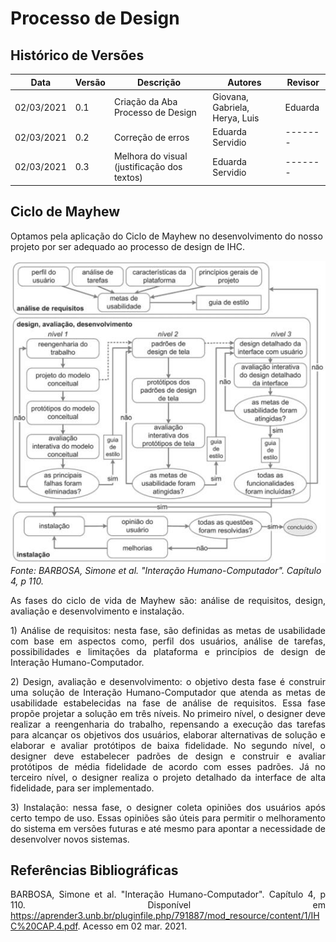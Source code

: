 # Processo de Design 

## Histórico de Versões

| Data       | Versão | Descrição                                     | Autores                        | Revisor |
| ---------- | ------ | --------------------------------------------  | ------------------------------ | ------- |
| 02/03/2021 | 0.1    | Criação da Aba Processo de Design             | Giovana, Gabriela, Herya, Luis | Eduarda |
| 02/03/2021 | 0.2    | Correção de erros                             | Eduarda Servidio               | ------- |
| 02/03/2021 | 0.3    | Melhora do visual (justificação dos textos)   | Eduarda Servidio               | ------- |

## Ciclo de Mayhew
Optamos pela aplicação do Ciclo de Mayhew no desenvolvimento do nosso projeto por ser adequado ao processo de design de IHC. 

![ciclo_de_mayhew](https://raw.githubusercontent.com/Interacao-Humano-Computador/2020.1-BCE/edd3e519802d04e0e0b183d034c8dd47da35cdc1/docs/images/ciclo_mayhew.png)  
_Fonte: BARBOSA, Simone et al. "Interação Humano-Computador". Capítulo 4, p 110._


<p align="justify">As fases do ciclo de vida de Mayhew são: análise de requisitos, design, avaliação e desenvolvimento e instalação.</p>

<p align="justify">1) Análise de requisitos: nesta fase, são definidas as metas de usabilidade com base em aspectos como, perfil dos usuários, análise de tarefas, possibilidades e limitações da plataforma e princípios de design de Interação Humano-Computador. </p>
<p align="justify">2) Design, avaliação e desenvolvimento: o objetivo desta fase é construir uma
solução de Interação Humano-Computador que atenda as metas de usabilidade
estabelecidas na fase de análise de requisitos. Essa fase propõe projetar a
solução em três níveis. No primeiro nível, o designer deve realizar a
reengenharia do trabalho, repensando a execução das tarefas para alcançar os
objetivos dos usuários, elaborar alternativas de solução e elaborar e avaliar protótipos de baixa fidelidade. No segundo nível, o designer deve estabelecer
padrões de design e construir e avaliar protótipos de média fidelidade de acordo
com esses padrões. Já no terceiro nível, o designer realiza o projeto detalhado
da interface de alta fidelidade, para ser implementado.</p>
<p align="justify">3) Instalação: nessa fase, o designer coleta opiniões dos usuários após certo
tempo de uso. Essas opiniões são úteis para permitir o melhoramento do sistema em versões
futuras e até mesmo para apontar a necessidade de desenvolver novos sistemas.</p>

## Referências Bibliográficas

<p align="justify">BARBOSA, Simone et al. "Interação Humano-Computador". Capítulo 4, p 110. Disponível em <a href="https://aprender3.unb.br/pluginfile.php/791887/mod_resource/content/1/IHC%20CAP.4.pdf">https://aprender3.unb.br/pluginfile.php/791887/mod_resource/content/1/IHC%20CAP.4.pdf</a>. Acesso em 02 mar. 2021.</p>
